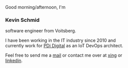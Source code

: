 Good morning/afternoon, I'm  
### **Kevin Schmid**  
software engineer from Voitsberg.

I have been working in the IT industry since 2010 and  
currently work for [PDi Digital](https://www.pdi-digital.com/) as an IoT DevOps architect.

Feel free to send me a [mail](mailto:kevin@familieschmid.at) or contact me over at [xing](https://www.xing.com/profile/Kevin_Schmid9/cv) or  
[linkedin](https://www.linkedin.com/in/kevin-schmid/).

